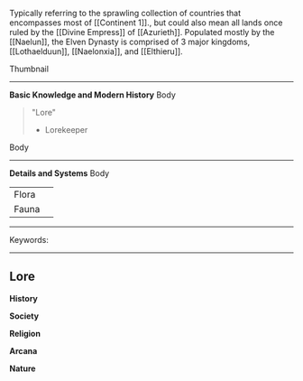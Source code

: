 Typically referring to the sprawling collection of countries that encompasses most of [[Continent 1]]., but could also mean all lands once ruled by the [[Divine Empress]] of [[Azurieth]]. Populated mostly by the [[Naelun]], the Elven Dynasty is comprised of 3 major kingdoms, [[Lothaelduun]], [[Naelonxia]], and [[Elthieru]]. 

Thumbnail

----
**Basic Knowledge and Modern History**
Body

> "Lore"
> - Lorekeeper

Body

---
**Details and Systems**
Body

|       |     |
| ----- | --- |
| Flora |     |
| Fauna |     |

---
Keywords: 

----
**Lore** 
---
**History**


**Society**


**Religion**


**Arcana**


**Nature**
